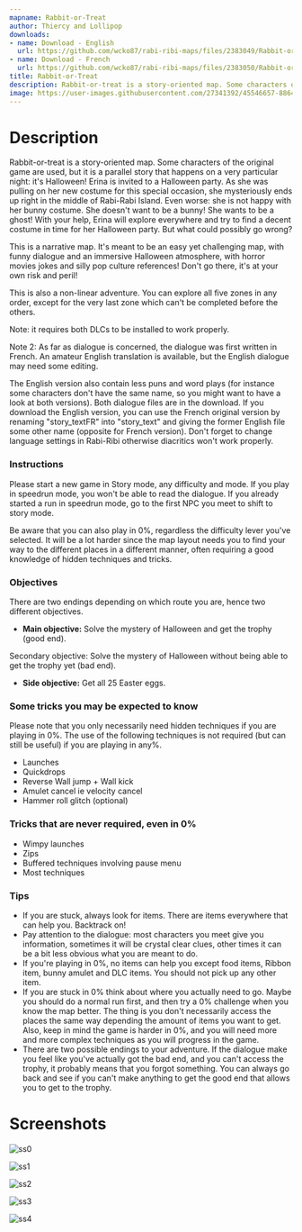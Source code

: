 ```yaml
---
mapname: Rabbit-or-Treat
author: Thiercy and Lollipop
downloads:
- name: Download - English
  url: https://github.com/wcko87/rabi-ribi-maps/files/2383049/Rabbit-or-treat_EN.zip
- name: Download - French
  url: https://github.com/wcko87/rabi-ribi-maps/files/2383050/Rabbit-or-treat_FR.zip
title: Rabbit-or-Treat
description: Rabbit-or-treat is a story-oriented map. Some characters of the original game are used, but it is a parallel story that happens on a very particular night - it's Halloween!
image: https://user-images.githubusercontent.com/27341392/45546657-8864c500-b850-11e8-989a-3b71baeb4571.png
---
```


# Description

Rabbit-or-treat is a story-oriented map. Some characters of the original game are used, but it is a parallel story that happens on a very particular night: it's Halloween! Erina is invited to a Halloween party. As she was pulling on her new costume for this special occasion, she mysteriously ends up right in the middle of Rabi-Rabi Island. Even worse: she is not happy with her bunny costume. She doesn't want to be a bunny! She wants to be a ghost! With your help, Erina will explore everywhere and try to find a decent costume in time for her Halloween party. But what could possibly go wrong?

This is a narrative map. It's meant to be an easy yet challenging map, with funny dialogue and an immersive Halloween atmosphere, with horror movies jokes and silly pop culture references! Don't go there, it's at your own risk and peril!

This is also a non-linear adventure. You can explore all five zones in any order, except for the very last zone which can't be completed before the others.

Note: it requires both DLCs to be installed to work properly. 

Note 2: As far as dialogue is concerned, the dialogue was first written in French. An amateur English translation is available, but the English dialogue may need some editing. 

The English version also contain less puns and word plays (for instance some characters don't have the same name, so you might want to have a look at both versions). Both dialogue files are in the download. If you download the English version, you can use the French original version by renaming "story_textFR" into "story_text" and giving the former English file some other name (opposite for French version). Don't forget to change language settings in Rabi-Ribi otherwise diacritics won't work properly. 

### Instructions

Please start a new game in Story mode, any difficulty and mode. If you play in speedrun mode, you won't be able to read the dialogue. If you already started a run in speedrun mode, go to the first NPC you meet to shift to story mode.

Be aware that you can also play in 0%, regardless the difficulty lever you've selected. It will be a lot harder since the map layout needs you to find your way to the different places in a different manner, often requiring a good knowledge of hidden techniques and tricks.


### Objectives

There are two endings depending on which route you are, hence two different objectives.
- **Main objective:** Solve the mystery of Halloween and get the trophy (good end).

Secondary objective: Solve the mystery of Halloween without being able to get the trophy yet (bad end).
- **Side objective:** Get all 25 Easter eggs.


### Some tricks you may be expected to know
Please note that you only necessarily need hidden techniques if you are playing in 0%. The use of the following techniques is not required (but can still be useful) if you are playing in any%.

- Launches
- Quickdrops
- Reverse Wall jump + Wall kick
- Amulet cancel ie velocity cancel
- Hammer roll glitch (optional)

### Tricks that are never required, even in 0%
- Wimpy launches
- Zips
- Buffered techniques involving pause menu
- Most techniques 
 
### Tips
- If you are stuck, always look for items. There are items everywhere that can help you. Backtrack on!
- Pay attention to the dialogue: most characters you meet give you information, sometimes it will be crystal clear clues, other times it can be a bit less obvious what you are meant to do.
- If you're playing in 0%, no items can help you except food items, Ribbon item, bunny amulet and DLC items. You should not pick up any other item. 
- If you are stuck in 0% think about where you actually need to go. Maybe you should do a normal run first, and then try a 0% challenge when you know the map better. The thing is you don't necessarily access the places the same way depending the amount of items you want to get. Also, keep in mind the game is harder in 0%, and you will need more and more complex techniques as you will progress in the game.
- There are two possible endings to your adventure. If the dialogue make you feel like you've actually got the bad end, and you can't access the trophy, it probably means that you forgot something. You can always go back and see if you can't make anything to get the good end that allows you to get to the trophy.

# Screenshots

![ss0](https://user-images.githubusercontent.com/27341392/45546657-8864c500-b850-11e8-989a-3b71baeb4571.png)

![ss1](https://user-images.githubusercontent.com/27341392/45546658-8864c500-b850-11e8-8e37-82308bae8b19.png)

![ss2](https://user-images.githubusercontent.com/27341392/45546659-8864c500-b850-11e8-95f0-a027b750a263.png)

![ss3](https://user-images.githubusercontent.com/27341392/45546660-88fd5b80-b850-11e8-9e55-f218c8ae1424.png)

![ss4](https://user-images.githubusercontent.com/27341392/45546662-88fd5b80-b850-11e8-8328-96ab4b4a0966.png)
